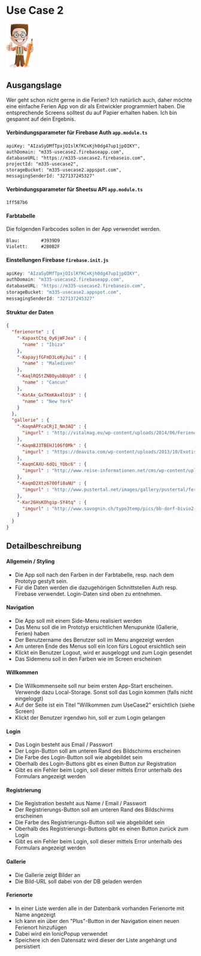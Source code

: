# Use Case 2

![](/_allgemein/ralph_uebung.png)

## Ausgangslage

Wer geht schon nicht gerne in die Ferien? Ich natürlich auch, daher möchte eine einfache Ferien App von dir als Entwickler programmiert haben. Die entsprechende Screens solltest du auf Papier erhalten haben. Ich bin gespannt auf dein Ergebnis.

#### Verbindungsparameter für Firebase Auth ```app.module.ts ```

```
apiKey: "AIzaSyDMfTpxjOIslKfKCxKjh0dg47up1jpOIKY",
authDomain: "m335-usecase2.firebaseapp.com",
databaseURL: "https://m335-usecase2.firebaseio.com",
projectId: "m335-usecase2",
storageBucket: "m335-usecase2.appspot.com",
messagingSenderId: "327137245327"
```

#### Verbindungsparameter für Sheetsu API ```app.module.ts ```
```
1ff587b6
```



#### Farbtabelle

Die folgenden Farbcodes sollen in der App verwendet werden.

```
Blau:        #3939D9
Violett:     #2B0B2F
```

#### Einstellungen Firebase ```firebase.init.js ```

```js
apiKey: "AIzaSyDMfTpxjOIslKfKCxKjh0dg47up1jpOIKY",
authDomain: "m335-usecase2.firebaseapp.com",
databaseURL: "https://m335-usecase2.firebaseio.com",
storageBucket: "m335-usecase2.appspot.com",
messagingSenderId: "327137245327"
```

#### Struktur der Daten
```json
{
  "ferienorte" : {
    "-KapaxtCtq_Oy6jWFJea" : {
      "name" : "Ibiza"
    },
    "-KapayjfGFmD3LoKyJui" : {
      "name" : "Malediven"
    },
    "-KaqlRQ5tZNB0yubBUp0" : {
      "name" : "Cancun"
    },
    "-KatAx_GxTKmKAx4lOi9" : {
      "name" : "New York"
    }
  },
  "gallerie" : {
    "-KaqmAPFcaCRjI_Nm3AQ" : {
      "imgurl" : "http://vitalmag.eu/wp-content/uploads/2014/06/Ferienorte-in-Europa-vitalmag4.jpg"
    },
    "-KaqmBJ3TBEHJ106f0Mk" : {
      "imgurl" : "https://deavita.com/wp-content/uploads/2013/10/Exotische-Ferienorte-Fidschi-Pazifik-Laucala-Insel-Resort.jpeg"
    },
    "-KaqmCAXU-6dQi_YObc6" : {
      "imgurl" : "http://www.reise-informationen.net/cms/wp-content/uploads/2009/03/negril-strand.jpg"
    },
    "-KaqmD2Xtz6700fi0aNU" : {
      "imgurl" : "http://www.pustertal.net/images/gallery/pustertal/ferienregion/small/pragser-wildsee-pustertal.jpg"
    },
    "-Kar26HsKOhgip-SY4tq" : {
      "imgurl" : "http://www.savognin.ch/typo3temp/pics/bb-dorf-bivio2-2009_a6e92a647d.jpg"
    }
  }
}

```

## Detailbeschreibung

#### Allgemein / Styling

* Die App soll nach den Farben in der Farbtabelle, resp. nach dem Prototyp gestylt sein.
* Für die Daten werden die dazugehörigen Schnittstellen Auth resp. Firebase verwendet. Login-Daten sind oben zu entnehmen.

#### Navigation

* Die App soll mit einem Side-Menu realisiert werden 
* Das Menu soll die im Prototyp ersichtlichen Menupunkte \(Gallerie, Ferien\) haben
* Der Benutzername des Benutzer soll im Menu angezeigt werden 
* Am unteren Ende des Menus soll ein Icon fürs Logout ersichtlich sein 
* Klickt ein Benutzer Logout, wird er ausgeloggt und zum Login gesendet 
* Das Sidemenu soll in den Farben wie im Screen erscheinen

#### Willkommen

* Die Willkommenseite soll nur beim ersten App-Start erscheinen. Verwende dazu Local-Storage. Sonst soll das Login kommen \(falls nicht eingeloggt\)     
* Auf der Seite ist ein Titel "Willkommen zum UseCase2" ersichtlich \(siehe Screen\) 
* Klickt der Benutzer irgendwo hin, soll er zum Login gelangen

#### Login

* Das Login besteht aus Email / Passwort
* Der Login-Button soll am unteren Rand des Bildschirms erscheinen 
* Die Farbe des Login-Button soll wie abgebildet sein 
* Oberhalb des Login-Buttons gibt es einen Button zur Registration
* Gibt es ein Fehler beim Login, soll dieser mittels Error unterhalb des Formulars angezeigt werden

#### Registrierung

* Die Registration besteht aus Name / Email / Passwort
* Der Registrierungs-Button soll am unteren Rand des Bildschirms erscheinen 
* Die Farbe des Registrierungs-Button soll wie abgebildet sein 
* Oberhalb des Registrierungs-Buttons gibt es einen Button zurück zum Login
* Gibt es ein Fehler beim Login, soll dieser mittels Error unterhalb des Formulars angezeigt werden

#### Gallerie

* Die Gallerie zeigt Bilder an
* Die Bild-URL soll dabei von der DB geladen werden

#### Ferienorte

* In einer Liste werden alle in der Datenbank vorhanden Ferienorte mit Name angezeigt
* Ich kann ein über den "Plus"-Button in der Navigation einen neuen Ferienort hinzufügen
* Dabei wird ein IonicPopup verwendet
* Speichere ich den Datensatz wird dieser der Liste angehängt und persistiert



